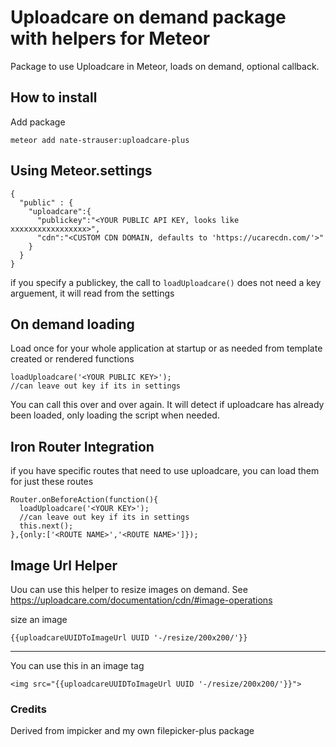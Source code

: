 # Uploadcare on demand package with helpers for Meteor

Package to use Uploadcare in Meteor, loads on demand, optional callback.

## How to install

Add package
```
meteor add nate-strauser:uploadcare-plus
```

## Using Meteor.settings

```
{
  "public" : {
    "uploadcare":{
      "publickey":"<YOUR PUBLIC API KEY, looks like xxxxxxxxxxxxxxxxx>",
      "cdn":"<CUSTOM CDN DOMAIN, defaults to 'https://ucarecdn.com/'>"
    }
  }
}
```
if you specify a publickey, the call to `loadUploadcare()` does not need a key arguement, it will read from the settings


## On demand loading

Load once for your whole application at startup or as needed from template created or rendered functions
```
loadUploadcare('<YOUR PUBLIC KEY>');
//can leave out key if its in settings
```

You can call this over and over again.  It will detect if uploadcare has already been loaded, only loading the script when needed.

## Iron Router Integration

if you have specific routes that need to use uploadcare, you can load them for just these routes
```
Router.onBeforeAction(function(){
  loadUploadcare('<YOUR KEY>');
  //can leave out key if its in settings
  this.next();
},{only:['<ROUTE NAME>','<ROUTE NAME>']});
```

## Image Url Helper
Uou can use this helper to resize images on demand.  See https://uploadcare.com/documentation/cdn/#image-operations


size an image
```
{{uploadcareUUIDToImageUrl UUID '-/resize/200x200/'}}
```


-----

You can use this in an image tag
```
<img src="{{uploadcareUUIDToImageUrl UUID '-/resize/200x200/'}}">
```


### Credits
Derived from impicker and my own filepicker-plus package
